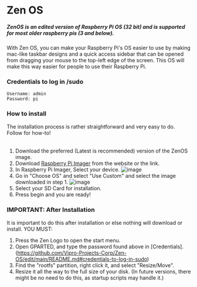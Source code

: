 # Zen OS
##### ZenOS is an edited version of Raspberry Pi OS (32 bit) and is supported for most older raspberry pis (3 and below).
With Zen OS, you can make your Raspberry Pi's OS easier to use by making mac-like taskbar designs and a quick access sidebar that can be opened from dragging your mouse to the top-left edge of the screen. This OS will make this way easier for people to use their Raspberry Pi.
### Credentials to log in /sudo
```
Username: admin
Password: pi
```
### How to install
The installation process is rather straightforward and very easy to do. Follow for how-to!
######
1. Download the preferred (Latest is recommended) version of the ZenOS image.
2. Download [Raspberry Pi Imager](https://downloads.raspberrypi.org/imager/imager_latest.exe) from the website or the link.
3. In Raspberry Pi Imager, Select your device. ![image](https://github.com/user-attachments/assets/80a592f6-619a-474f-aa53-08415da67f05)
4. Go in "Choose OS" and select "Use Custom" and select the image downloaded in step 1.
![image](https://github.com/user-attachments/assets/a086ea10-9512-45e2-a81a-9d2c34713c8d)
5. Select your SD Card for installation.
6. Press begin and you are ready!
### IMPORTANT: After Installation
It is important to do this after installation or else nothing will download or install.
YOU MUST:
1. Press the Zen Logo to open the start menu.
2. Open GPARTED, and type the password found above in [Credentials].(https://github.com/Vipro-Projects-Corp/Zen-OS/edit/main/README.md#credentials-to-log-in-sudo)
3. Find the "rootfs" partition, right click it, and select "Resize/Move".
4. Resize it all the way to the full size of your disk. (In future versions, there might be no need to do this, as startup scripts may handle it.)
